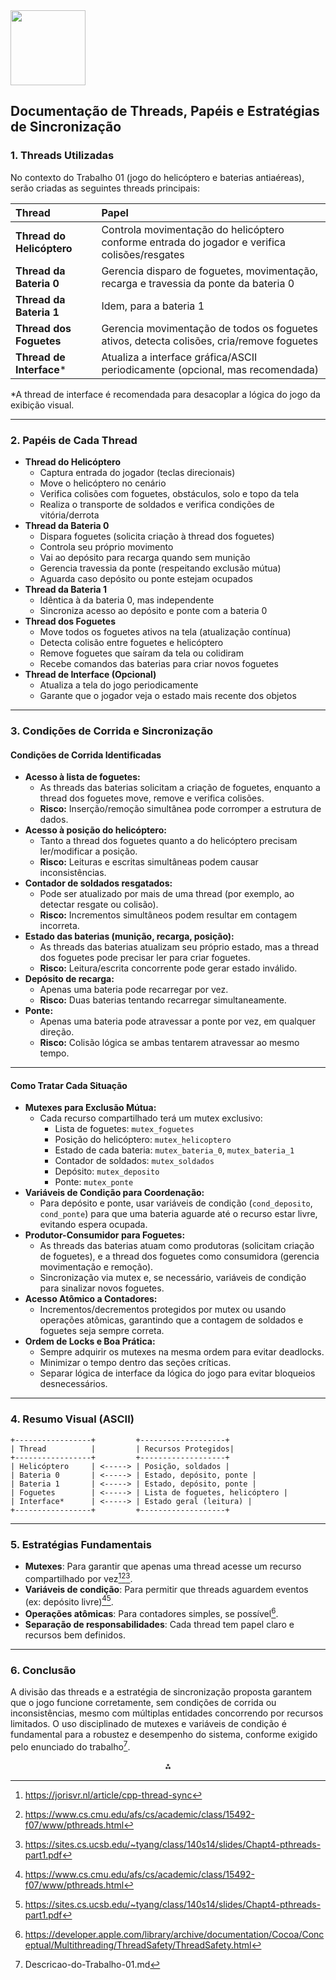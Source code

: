 <img src="https://r2cdn.perplexity.ai/pplx-full-logo-primary-dark%402x.png" class="logo" width="120"/>

## Documentação de Threads, Papéis e Estratégias de Sincronização

### 1. Threads Utilizadas

No contexto do Trabalho 01 (jogo do helicóptero e baterias antiaéreas), serão criadas as seguintes threads principais:


| Thread | Papel |
| :-- | :-- |
| **Thread do Helicóptero** | Controla movimentação do helicóptero conforme entrada do jogador e verifica colisões/resgates |
| **Thread da Bateria 0** | Gerencia disparo de foguetes, movimentação, recarga e travessia da ponte da bateria 0 |
| **Thread da Bateria 1** | Idem, para a bateria 1 |
| **Thread dos Foguetes** | Gerencia movimentação de todos os foguetes ativos, detecta colisões, cria/remove foguetes |
| **Thread de Interface*** | Atualiza a interface gráfica/ASCII periodicamente (opcional, mas recomendada) |

\*A thread de interface é recomendada para desacoplar a lógica do jogo da exibição visual.

---

### 2. Papéis de Cada Thread

- **Thread do Helicóptero**
    - Captura entrada do jogador (teclas direcionais)
    - Move o helicóptero no cenário
    - Verifica colisões com foguetes, obstáculos, solo e topo da tela
    - Realiza o transporte de soldados e verifica condições de vitória/derrota
- **Thread da Bateria 0**
    - Dispara foguetes (solicita criação à thread dos foguetes)
    - Controla seu próprio movimento
    - Vai ao depósito para recarga quando sem munição
    - Gerencia travessia da ponte (respeitando exclusão mútua)
    - Aguarda caso depósito ou ponte estejam ocupados
- **Thread da Bateria 1**
    - Idêntica à da bateria 0, mas independente
    - Sincroniza acesso ao depósito e ponte com a bateria 0
- **Thread dos Foguetes**
    - Move todos os foguetes ativos na tela (atualização contínua)
    - Detecta colisão entre foguetes e helicóptero
    - Remove foguetes que saíram da tela ou colidiram
    - Recebe comandos das baterias para criar novos foguetes
- **Thread de Interface (Opcional)**
    - Atualiza a tela do jogo periodicamente
    - Garante que o jogador veja o estado mais recente dos objetos

---

### 3. Condições de Corrida e Sincronização

#### **Condições de Corrida Identificadas**

- **Acesso à lista de foguetes:**
    - As threads das baterias solicitam a criação de foguetes, enquanto a thread dos foguetes move, remove e verifica colisões.
    - **Risco:** Inserção/remoção simultânea pode corromper a estrutura de dados.
- **Acesso à posição do helicóptero:**
    - Tanto a thread dos foguetes quanto a do helicóptero precisam ler/modificar a posição.
    - **Risco:** Leituras e escritas simultâneas podem causar inconsistências.
- **Contador de soldados resgatados:**
    - Pode ser atualizado por mais de uma thread (por exemplo, ao detectar resgate ou colisão).
    - **Risco:** Incrementos simultâneos podem resultar em contagem incorreta.
- **Estado das baterias (munição, recarga, posição):**
    - As threads das baterias atualizam seu próprio estado, mas a thread dos foguetes pode precisar ler para criar foguetes.
    - **Risco:** Leitura/escrita concorrente pode gerar estado inválido.
- **Depósito de recarga:**
    - Apenas uma bateria pode recarregar por vez.
    - **Risco:** Duas baterias tentando recarregar simultaneamente.
- **Ponte:**
    - Apenas uma bateria pode atravessar a ponte por vez, em qualquer direção.
    - **Risco:** Colisão lógica se ambas tentarem atravessar ao mesmo tempo.

---

#### **Como Tratar Cada Situação**

- **Mutexes para Exclusão Mútua:**
    - Cada recurso compartilhado terá um mutex exclusivo:
        - Lista de foguetes: `mutex_foguetes`
        - Posição do helicóptero: `mutex_helicoptero`
        - Estado de cada bateria: `mutex_bateria_0`, `mutex_bateria_1`
        - Contador de soldados: `mutex_soldados`
        - Depósito: `mutex_deposito`
        - Ponte: `mutex_ponte`
- **Variáveis de Condição para Coordenação:**
    - Para depósito e ponte, usar variáveis de condição (`cond_deposito`, `cond_ponte`) para que uma bateria aguarde até o recurso estar livre, evitando espera ocupada.
- **Produtor-Consumidor para Foguetes:**
    - As threads das baterias atuam como produtoras (solicitam criação de foguetes), e a thread dos foguetes como consumidora (gerencia movimentação e remoção).
    - Sincronização via mutex e, se necessário, variáveis de condição para sinalizar novos foguetes.
- **Acesso Atômico a Contadores:**
    - Incrementos/decrementos protegidos por mutex ou usando operações atômicas, garantindo que a contagem de soldados e foguetes seja sempre correta.
- **Ordem de Locks e Boa Prática:**
    - Sempre adquirir os mutexes na mesma ordem para evitar deadlocks.
    - Minimizar o tempo dentro das seções críticas.
    - Separar lógica de interface da lógica do jogo para evitar bloqueios desnecessários.

---

### 4. Resumo Visual (ASCII)

```
+-----------------+         +-------------------+
| Thread          |         | Recursos Protegidos|
+-----------------+         +-------------------+
| Helicóptero     | <-----> | Posição, soldados |
| Bateria 0       | <-----> | Estado, depósito, ponte |
| Bateria 1       | <-----> | Estado, depósito, ponte |
| Foguetes        | <-----> | Lista de foguetes, helicóptero |
| Interface*      | <-----> | Estado geral (leitura) |
+-----------------+         +-------------------+
```


---

### 5. Estratégias Fundamentais

- **Mutexes**: Para garantir que apenas uma thread acesse um recurso compartilhado por vez[^9][^10][^11].
- **Variáveis de condição**: Para permitir que threads aguardem eventos (ex: depósito livre)[^10][^11].
- **Operações atômicas**: Para contadores simples, se possível[^6].
- **Separação de responsabilidades**: Cada thread tem papel claro e recursos bem definidos.

---

### 6. Conclusão

A divisão das threads e a estratégia de sincronização proposta garantem que o jogo funcione corretamente, sem condições de corrida ou inconsistências, mesmo com múltiplas entidades concorrendo por recursos limitados. O uso disciplinado de mutexes e variáveis de condição é fundamental para a robustez e desempenho do sistema, conforme exigido pelo enunciado do trabalho[^1].

<div style="text-align: center">⁂</div>

[^1]: Descricao-do-Trabalho-01.md

[^2]: https://stackoverflow.com/questions/44609174/c-pthreads-let-multiple-threads-synchronize-and-continue-together

[^3]: https://stackoverflow.com/questions/7469124/trying-to-implement-race-condition-using-pthread

[^4]: https://www.reddit.com/r/gamedev/comments/44fux4/multi_threading_in_game_development/

[^5]: https://stackoverflow.com/questions/60590421/how-to-properly-synchronize-threads-in-c-c-application

[^6]: https://developer.apple.com/library/archive/documentation/Cocoa/Conceptual/Multithreading/ThreadSafety/ThreadSafety.html

[^7]: https://github.com/adrientremblay/synchronization-pthread

[^8]: https://web.eecs.utk.edu/~jplank/plank/classes/cs360/360/notes/Thread-2-Race/lecture.html

[^9]: https://jorisvr.nl/article/cpp-thread-sync

[^10]: https://www.cs.cmu.edu/afs/cs/academic/class/15492-f07/www/pthreads.html

[^11]: https://sites.cs.ucsb.edu/~tyang/class/140s14/slides/Chapt4-pthreads-part1.pdf

[^12]: https://stackoverflow.com/questions/29813022/how-to-handle-synchronization-using-mutex-in-a-child-thread-in-c-programming

[^13]: https://softwareengineering.stackexchange.com/questions/382276/c-thread-architecture

[^14]: https://www.w3resource.com/c-programming/c-multithreading.php

[^15]: https://www.reddit.com/r/cprogramming/comments/1j86xhz/multithreading_in_c/

[^16]: https://kartikiyer.com/2019/06/16/synchronizing-multi-threaded-code-based-on-object-value/

[^17]: http://www.fragmentbuffer.com/docs/MultithreadingForGamedevStudents.pdf

[^18]: https://erikmcclure.com/blog/multithreading-problems-in-game-design/

[^19]: https://stackoverflow.com/questions/17024534/multithreading-and-synchronization

[^20]: https://docs.redhat.com/pt/documentation/red_hat_enterprise_linux_for_real_time/7/html/reference_guide/chap-thread_synchronization

[^21]: https://github.com/nana1904/game-of-life

[^22]: https://www.vkguide.dev/docs/extra-chapter/multithreading/

[^23]: https://www.eevblog.com/forum/programming/linux-how-to-synchronize-the-main-with-a-thread-in-c/

[^24]: https://www.cs.swarthmore.edu/~newhall/cs31/f19/Labs/lab09/

[^25]: https://gamedev.stackexchange.com/questions/31453/synchronization-between-game-logic-thread-and-rendering-thread

[^26]: https://www.youtube.com/watch?v=QuS9WSeW_7k

[^27]: https://stackoverflow.com/questions/60107010/race-conditions-problem-when-synchronizing-text-files-using-threads

[^28]: https://stackoverflow.com/questions/59113981/synchronization-between-threads-using-pthread-library

[^29]: https://github.com/zephyrproject-rtos/zephyr/issues/56163

[^30]: https://docs.oracle.com/cd/E19253-01/816-5137/gfwek/index.html

